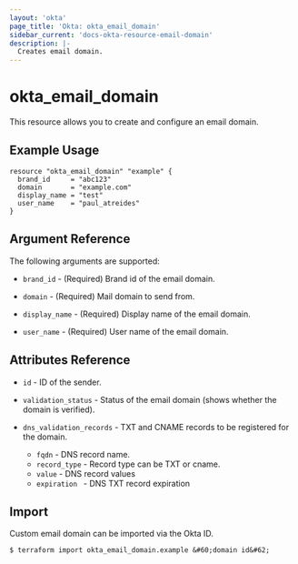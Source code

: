 ```yaml
---
layout: 'okta'
page_title: 'Okta: okta_email_domain'
sidebar_current: 'docs-okta-resource-email-domain'
description: |-
  Creates email domain.
---
```


# okta_email_domain

This resource allows you to create and configure an email domain.

## Example Usage

```hcl
resource "okta_email_domain" "example" {
  brand_id     = "abc123"
  domain       = "example.com"
  display_name = "test"
  user_name    = "paul_atreides"
}
```

## Argument Reference

The following arguments are supported:

- `brand_id` - (Required) Brand id of the email domain.

- `domain` - (Required) Mail domain to send from.

- `display_name` - (Required) Display name of the email domain.

- `user_name` - (Required) User name of the email domain.

## Attributes Reference

- `id` - ID of the sender.

- `validation_status` - Status of the email domain (shows whether the domain is verified).

- `dns_validation_records` - TXT and CNAME records to be registered for the domain.
  - `fqdn` - DNS record name.
  - `record_type` - Record type can be TXT or cname.
  - `value` - DNS record values
  - `expiration ` - DNS TXT record expiration

## Import

Custom email domain can be imported via the Okta ID.

```
$ terraform import okta_email_domain.example &#60;domain id&#62;
```
